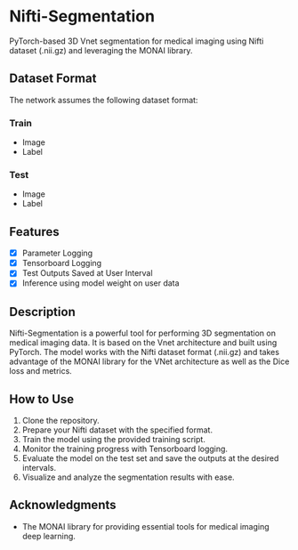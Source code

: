 # Nifti-Segmentation

PyTorch-based 3D Vnet segmentation for medical imaging using Nifti dataset (.nii.gz) and leveraging the MONAI library.

## Dataset Format

The network assumes the following dataset format:

### Train
- Image
- Label

### Test
- Image
- Label

## Features

- [x] Parameter Logging
- [x] Tensorboard Logging
- [x] Test Outputs Saved at User Interval
- [x] Inference using model weight on user data 

## Description

Nifti-Segmentation is a powerful tool for performing 3D segmentation on medical imaging data. It is based on the Vnet architecture and built using PyTorch. The model works with the Nifti dataset format (.nii.gz) and takes advantage of the MONAI library for the VNet architecture as well as the Dice loss and metrics.

## How to Use

1. Clone the repository.
2. Prepare your Nifti dataset with the specified format.
3. Train the model using the provided training script.
4. Monitor the training progress with Tensorboard logging.
5. Evaluate the model on the test set and save the outputs at the desired intervals.
6. Visualize and analyze the segmentation results with ease.

## Acknowledgments

- The MONAI library for providing essential tools for medical imaging deep learning.
